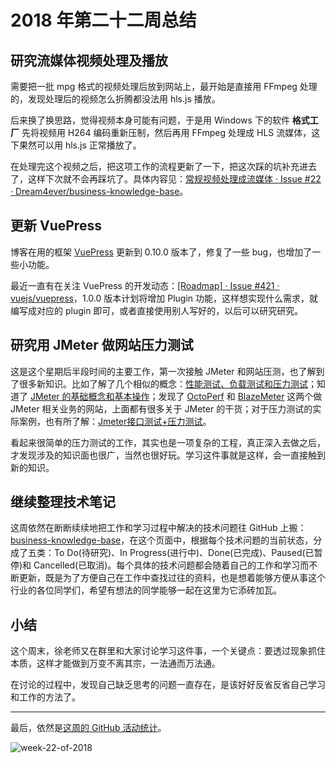 # 2018 年第二十二周总结

## 研究流媒体视频处理及播放

需要把一批 mpg 格式的视频处理后放到网站上，最开始是直接用 FFmpeg 处理的，发现处理后的视频怎么折腾都没法用 hls.js 播放。

后来换了换思路，觉得视频本身可能有问题，于是用 Windows 下的软件 **格式工厂** 先将视频用 H264 编码重新压制，然后再用 FFmpeg 处理成 HLS 流媒体，这下果然可以用 hls.js 正常播放了。

在处理完这个视频之后，把这项工作的流程更新了一下，把这次踩的坑补充进去了，这样下次就不会再踩坑了。具体内容见：[常规视频处理成流媒体 · Issue #22 · Dream4ever/business-knowledge-base](https://github.com/Dream4ever/business-knowledge-base/issues/22)。

## 更新 VuePress

博客在用的框架 [VuePress](https://github.com/vuejs/vuepress) 更新到 0.10.0 版本了，修复了一些 bug，也增加了一些小功能。

最近一直有在关注 VuePress 的开发动态：[[Roadmap] · Issue #421 · vuejs/vuepress](https://github.com/vuejs/vuepress/issues/421)，1.0.0 版本计划将增加 Plugin 功能，这样想实现什么需求，就编写成对应的 plugin 即可，或者直接使用别人写好的，以后可以研究研究。

## 研究用 JMeter 做网站压力测试

这是这个星期后半段时间的主要工作，第一次接触 JMeter 和网站压测，也了解到了很多新知识。比如了解了几个相似的概念：[性能测试、负载测试和压力测试](https://www.blazemeter.com/blog/performance-testing-vs-load-testing-vs-stress-testing)；知道了 [JMeter 的基础概念和基本操作](https://octoperf.com/blog/2018/03/29/jmeter-tutorial/)；发现了 [OctoPerf](https://octoperf.com/categories/jmeter/) 和 [BlazeMeter](https://www.blazemeter.com/jmeter) 这两个做 JMeter 相关业务的网站，上面都有很多关于 JMeter 的干货；对于压力测试的实际案例，也有所了解：[Jmeter接口测试+压力测试](https://blog.csdn.net/github_27109687/article/details/71968662)。

看起来很简单的压力测试的工作，其实也是一项复杂的工程，真正深入去做之后，才发现涉及的知识面也很广，当然也很好玩。学习这件事就是这样，会一直接触到新的知识。

## 继续整理技术笔记

这周依然在断断续续地把工作和学习过程中解决的技术问题往 GitHub 上搬：[business-knowledge-base](https://github.com/Dream4ever/business-knowledge-base/projects/1?fullscreen=true)，在这个页面中，根据每个技术问题的当前状态，分成了五类：To Do(待研究)、In Progress(进行中)、Done(已完成)、Paused(已暂停)和 Cancelled(已取消)。每个具体的技术问题都会随着自己的工作和学习而不断更新，既是为了方便自己在工作中查找过往的资料，也是想着能够方便从事这个行业的各位同学们，希望有想法的同学能够一起在这里为它添砖加瓦。

## 小结

这个周末，徐老师又在群里和大家讨论学习这件事，一个关键点：要透过现象抓住本质，这样才能做到万变不离其宗，一法通而万法通。

在讨论的过程中，发现自己缺乏思考的问题一直存在，是该好好反省反省自己学习和工作的方法了。

---

最后，依然是[这周的 GitHub 活动统计](https://github.com/Dream4ever?tab=overview&from=2018-05-28&to=2018-06-03)。

![week-22-of-2018](http://owve9bvtw.bkt.clouddn.com/FoVjh3qBQaZq1k0mSwlzskVgbPoF)
